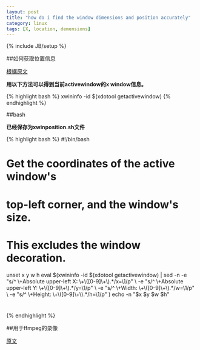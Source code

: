```yaml
---
layout: post
title: "how do i find the window dimensions and position accurately"
category: linux
tags: [X, location, demensions]
---
```

{% include JB/setup %}

##如何获取位置信息

[根据原文](http://unix.stackexchange.com/questions/14159/how-do-i-find-the-window-dimensions-and-position-accurately)


**用以下方法可以得到当前activewindow的x window信息。**

{% highlight bash %}
xwininfo -id $(xdotool getactivewindow)
{% endhighlight %}

##bash

**已经保存为xwinposition.sh文件**

{% highlight bash %}
#!/bin/bash
# Get the coordinates of the active window's
#    top-left corner, and the window's size.
#    This excludes the window decoration.
  unset x y w h
  eval $(xwininfo -id $(xdotool getactivewindow) |
    sed -n -e "s/^ \+Absolute upper-left X: \+\([0-9]\+\).*/x=\1/p" \
           -e "s/^ \+Absolute upper-left Y: \+\([0-9]\+\).*/y=\1/p" \
           -e "s/^ \+Width: \+\([0-9]\+\).*/w=\1/p" \
           -e "s/^ \+Height: \+\([0-9]\+\).*/h=\1/p" )
  echo -n "$x $y $w $h"
#
{% endhighlight %}

##用于ffmpeg的录像

[原文](http://www.commandlinefu.com/commands/view/148/capture-video-of-a-linux-desktop)
